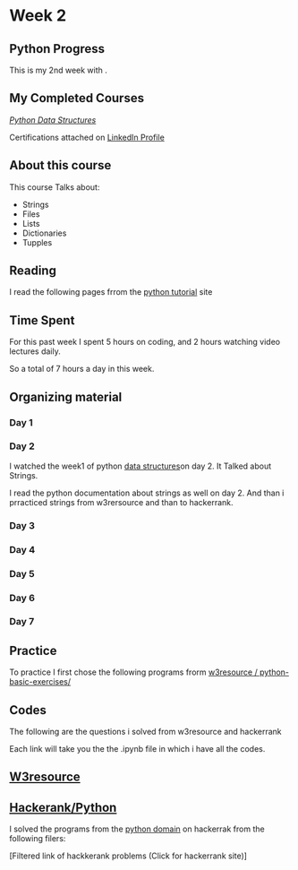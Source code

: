 # **Week 2**

## Python Progress
This is my 2nd week with .

## My Completed Courses
*[Python Data Structures](https://www.coursera.org/learn/python-data/)*

Certifications attached on [LinkedIn Profile](https://www.linkedin.com/in/habib-ur-rehman/)

## About this course
This course Talks about:
* Strings
* Files
* Lists
* Dictionaries
* Tupples


## Reading
I read the following pages frrom the [python tutorial](https://docs.python.org/3/tutorial/) site

## Time Spent
For this past week I spent 5 hours on coding, and 2 hours watching video lectures daily.

So a total of 7 hours a day in this week.

## Organizing material
### Day 1
### Day 2
I watched the week1 of python [data structures](https://www.coursera.org/learn/python-data/)on day 2. It Talked about Strings. 

I read the python documentation about strings as well on day 2. And than i prracticed strings from w3rersource and than to hackerrank.

### Day 3
### Day 4
### Day 5
### Day 6
### Day 7
 


## Practice
To practice I first chose the following programs frorm [w3resource / python-basic-exercises/](https://www.w3resource.com/python-exercises/python-basic-exercises.php)

## Codes
The following are the questions i solved from w3resource and hackerrank

Each link will take you the the .ipynb file in which i have all the codes.

## [W3resource](https://www.w3resource.com/python-exercises/python-basic-exercises.php)

## [Hackerank/Python](https://www.hackerrank.com/domains/python)
I solved the programs from the [python domain](https://www.hackerrank.com/domains/python) on hackerrak from the following filers:

[Filtered link of hackkerank problems (Click for hackerrank site)]
